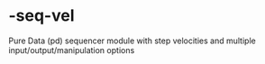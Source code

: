 # -seq-vel
Pure Data (pd) sequencer module with step velocities and multiple input/output/manipulation options
